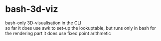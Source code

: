# bash-3d-viz
bash-only 3D-visualisation in the CLI  
so far it does use awk to set-up the lookuptable, but runs only in bash for the rendering part
it does use fixed point arithmetic
